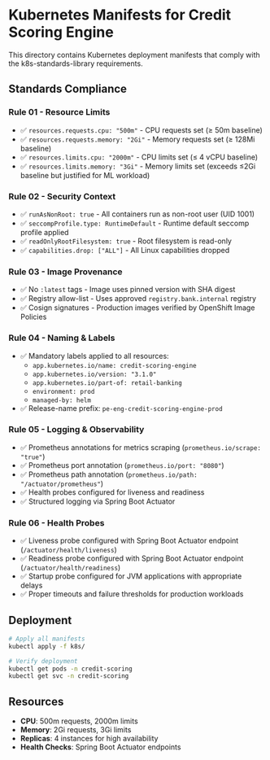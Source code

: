 # Kubernetes Manifests for Credit Scoring Engine

This directory contains Kubernetes deployment manifests that comply with the k8s-standards-library requirements.

## Standards Compliance

### Rule 01 - Resource Limits
- ✅ `resources.requests.cpu: "500m"` - CPU requests set (≥ 50m baseline)
- ✅ `resources.requests.memory: "2Gi"` - Memory requests set (≥ 128Mi baseline)
- ✅ `resources.limits.cpu: "2000m"` - CPU limits set (≤ 4 vCPU baseline)
- ✅ `resources.limits.memory: "3Gi"` - Memory limits set (exceeds ≤2Gi baseline but justified for ML workload)

### Rule 02 - Security Context
- ✅ `runAsNonRoot: true` - All containers run as non-root user (UID 1001)
- ✅ `seccompProfile.type: RuntimeDefault` - Runtime default seccomp profile applied
- ✅ `readOnlyRootFilesystem: true` - Root filesystem is read-only
- ✅ `capabilities.drop: ["ALL"]` - All Linux capabilities dropped

### Rule 03 - Image Provenance
- ✅ No `:latest` tags - Image uses pinned version with SHA digest
- ✅ Registry allow-list - Uses approved `registry.bank.internal` registry
- ✅ Cosign signatures - Production images verified by OpenShift Image Policies

### Rule 04 - Naming & Labels
- ✅ Mandatory labels applied to all resources:
  - `app.kubernetes.io/name: credit-scoring-engine`
  - `app.kubernetes.io/version: "3.1.0"`
  - `app.kubernetes.io/part-of: retail-banking`
  - `environment: prod`
  - `managed-by: helm`
- ✅ Release-name prefix: `pe-eng-credit-scoring-engine-prod`

### Rule 05 - Logging & Observability
- ✅ Prometheus annotations for metrics scraping (`prometheus.io/scrape: "true"`)
- ✅ Prometheus port annotation (`prometheus.io/port: "8080"`)
- ✅ Prometheus path annotation (`prometheus.io/path: "/actuator/prometheus"`)
- ✅ Health probes configured for liveness and readiness
- ✅ Structured logging via Spring Boot Actuator

### Rule 06 - Health Probes
- ✅ Liveness probe configured with Spring Boot Actuator endpoint (`/actuator/health/liveness`)
- ✅ Readiness probe configured with Spring Boot Actuator endpoint (`/actuator/health/readiness`)
- ✅ Startup probe configured for JVM applications with appropriate delays
- ✅ Proper timeouts and failure thresholds for production workloads

## Deployment

```bash
# Apply all manifests
kubectl apply -f k8s/

# Verify deployment
kubectl get pods -n credit-scoring
kubectl get svc -n credit-scoring
```

## Resources

- **CPU**: 500m requests, 2000m limits
- **Memory**: 2Gi requests, 3Gi limits
- **Replicas**: 4 instances for high availability
- **Health Checks**: Spring Boot Actuator endpoints
